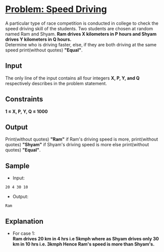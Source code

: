 # [Problem: Speed Driving](https://my.newtonschool.co/playground/code/amqvzavfcgbd)

A particular type of race competition is conducted in college to check the speed driving skill of the students. Two students are chosen at random named Ram and Shyam. **Ram drives X kilometers in P hours and Shyam drives Y kilometers in Q hours.** <br>
Determine who is driving faster, else, if they are both driving at the same speed print(without quotes) **"Equal"**.

## Input

The only line of the input contains all four integers **X, P, Y, and Q** respectively describes in the problem statement.

## Constraints

**1 ≤ X, P, Y, Q ≤ 1000**

## Output

Print(without quotes) **"Ram"** if Ram's driving speed is more, print(without quotes) **"Shyam"** if Shyam's driving speed is more else print(without quotes) **"Equal"**.

## Sample

- Input:
```
20 4 30 10
```

- Output:
```
Ram
```

## Explanation

- For case 1: <br> **Ram drives 20 km in 4 hrs i.e 5kmph where as Shyam drives only 30 km in 10 hrs i.e. 3kmph
Hence Ram's speed is more than Shyam's.**

